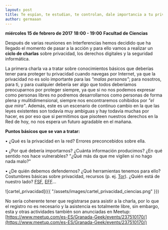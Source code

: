 ```yaml
---
layout: post
title: Te espían, te estudian, te controlan, dale importancia a tu privacidad en la red
author: germaaan
---
```


**miércoles 15 de febrero de 2017**
**18:00 - 19:00**
**Facultad de Ciencias**

Después de varias reuniones en Interferencias hemos decidido que ha llegado el momento de pasar a la acción y para ello vamos a realizar un **ciclo de charlas** sobre privacidad, los derechos digitales y la seguridad informática.

La primera charla va a tratar sobre conocimientos básicos que deberías tener para proteger tu privacidad cuando navegas por Internet, ya que la privacidad no es solo importante para las *"malas personas"*; para nosotros, para ti, y para cualquier debería ser algo que todos deberíamos preocuparnos por proteger siempre, ya que si no nos podemos expresar como personas libres no podremos desarrollarnos como personas de forma plena y mulitidimensional, siempre nos encontraremos cohibidos por *"el que mira"*. Además, este es un escenario de continuo cambio en la que las leyes existentes son todavía muy ambiguas y hay todavía muchas por hacer, es por eso que si permitimos que pisoteen nuestros derechos en la Red de hoy, no nos espera un futuro agradable en el mañana.

**Puntos básicos que se van a tratar:**

• ¿Qué es la privacidad en la red? Errores preconcebidos sobre ella.

• ¿Por qué debería importarnos? ¿Cuánta información producimos? ¿En qué sentido nos hace vulnerables? "¿Qué más da que me vigilen si no hago nada malo?"

• ¿De quién debemos defendernos? ¿Qué herramientas tenemos para ello? Costumbres básicas sobre privacidad, recursos (p. ej. [Tor](https://www.torproject.org/)). ¿Quién está de nuestro lado? [FSF](https://www.fsf.org/es), [EFF](https://www.eff.org/es)...

![cartel_privacidad]({{ "/assets/images/cartel_privacidad_ciencias.png" }})

No sería coherente tener que registrarse para asistir a la charla, por lo que el registro no es necesario y la asistencia es totalmente libre, sin embargo, esta y otras actividades también son anunciadas en Meetup: [https://www.meetup.com/es-ES/Granada-Geek/events/237510170/](https://www.meetup.com/es-ES/Granada-Geek/events/237510170/)

